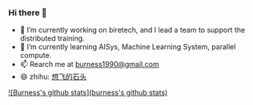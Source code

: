 ### Hi there 👋

- 🔭 I’m currently working on biretech, and I lead a team to support the distributed training.
- 🌱 I’m currently learning AISys, Machine Learning System, parallel compute.
- 📫 Rearch me at burness1990@gmail.com
- 😄 zhihu: [想飞的石头](https://www.zhihu.com/people/duan-shi-shi-68)

[![Burness's github stats](burness's github stats)](https://github.com/anuraghazra/github-readme-stats)

